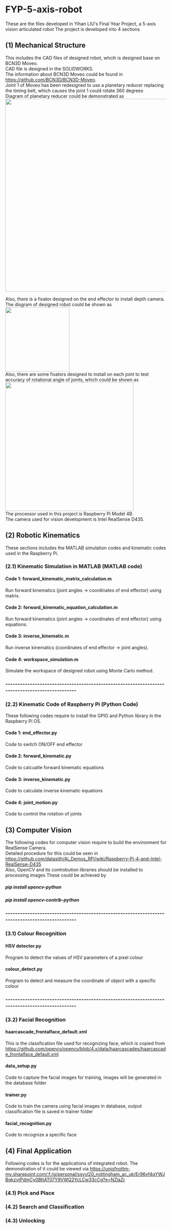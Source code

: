 # FYP-5-axis-robot
These are the files developed in Yihan LIU's Final Year Project, a 5-axis vision articulated robot
The project is developed into 4 sections
## (1) Mechanical Structure
This includes the CAD files of designed robot, whcih is designed base on BCN3D Moveo.  
CAD file is designed in the SOLIDWORKS.  
The information about BCN3D Moveo could be found in https://github.com/BCN3D/BCN3D-Moveo.  
Joint 1 of Moveo has been redesigned to use a planetary reducer replacing the timing belt, which causes the joint 1 could rotate 360 degrees  
Diagram of planetary reducer could be demonstrated as  
<img src ="https://github.com/YihanLIU0224/FYP-5-axis-robot/assets/132924198/d42aa4f6-e5d8-4da8-bdab-25102519bdbd" width = "600px">

Also, there is a fixator designed on the end effector to install depth camera. 
The disgram of designed robot could be shown as  
<img src = "https://github.com/YihanLIU0224/FYP-5-axis-robot/assets/132924198/53aaa8e7-c8a8-44ce-96c8-1dad855e63fb" width = "200px">   
Also, there are some fixators designed to install on each joint to test accuracy of rotational angle of joints, which could be shown as  
<img src = "https://github.com/YihanLIU0224/FYP-5-axis-robot/assets/132924198/a44b9272-2aa9-4ccb-aa07-1fca570815df" width = "400px">  
The processor used in this project is Raspberry Pi Model 4B.  
The camera used for vision development is Intel RealSense D435.
## (2) Robotic Kinematics  
These sections includes the MATLAB simulation codes and kinematic codes used in the Raspberry Pi.  
### (2.1) Kinematic Simulation in MATLAB (MATLAB code)
#### Code 1: forward_kinematic_matrix_calculation.m
Run forward kinematics (joint angles -> coordinates of end effector) using matrix.  
#### Code 2: forward_kinematic_equation_calculation.m
Run forward kinematics (joint angles -> coordinates of end effector) using equations.  
#### Code 3: inverse_kinematic.m
Run inverse kinematics (coordinates of end effector -> joint angles).   
#### Code 4: workspace_simulation.m
Simulate the workspace of designed robot using Monte Carlo method.   
### ----------------------------------------------------------------------------------------------
### (2.2) Kinematic Code of Raspberry Pi (Python Code)  
These following codes require to install the GPIO and Python library in the Raspberry Pi OS.  
#### Code 1: end_effector.py
Code to switch ON/OFF end effector
#### Code 2: forward_kinematic.py
Code to calcualte forward kinematic equations
#### Code 3: inverse_kinematic.py
Code to calculate inverse kinematic equations
#### Code 4: joint_motion.py
Code to control the rotation of joints
## (3) Computer Vision
The following codes for computer vision require to build the environment for RealSense Camera.    
Detailed procedure for this could be seen in https://github.com/datasith/Ai_Demos_RPi/wiki/Raspberry-Pi-4-and-Intel-RealSense-D435  
Also, OpenCV and its controbution libraries should be installed to processing images
These could be achieved by    
##### pip install opencv-python  
##### pip install opencv-contrib-python   
### ----------------------------------------------------------------------------------------------
### (3.1) Colour Recognition
#### HSV detector.py
Program to detect the values of HSV parameters of a pixel colour
#### colour_detect.py
Program to detect and measure the coordinate of object with a specific colour
### ----------------------------------------------------------------------------------------------
### (3.2) Facial Recognition
#### haarcascade_frontalface_default.xml
This is the classfication file used for recognizing face, which is copied from https://github.com/opencv/opencv/blob/4.x/data/haarcascades/haarcascade_frontalface_default.xml
#### data_setup.py
Code to capture the facial images for training, images will be generated in the database folder
#### trainer.py
Code to train the camera using facial images in database, output classification file is saved in trainer folder
#### facial_recognition.py
Code to recognize a specific face
## (4) Final Application
Following codes is for the applications of integrated robot. The demonstration of it could be viewed via https://uniofnottm-my.sharepoint.com/:f:/g/personal/ssyyl20_nottingham_ac_uk/Er96vf4qYWJBqkzvtPdmCy0BttAT07Y9VWQ2YcLCw33cCg?e=NZlaZr   
### (4.1) Pick and Place  
### (4.2) Search and Classification  
### (4.3) Unlocking  
